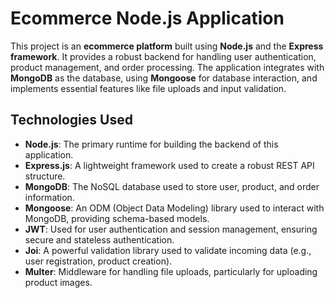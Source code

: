 # Ecommerce Node.js Application

This project is an **ecommerce platform** built using **Node.js** and the **Express framework**. It provides a robust backend for handling user authentication, product management, and order processing. The application integrates with **MongoDB** as the database, using **Mongoose** for database interaction, and implements essential features like file uploads and input validation.

## Technologies Used

- **Node.js**: The primary runtime for building the backend of this application.
- **Express.js**: A lightweight framework used to create a robust REST API structure.
- **MongoDB**: The NoSQL database used to store user, product, and order information.
- **Mongoose**: An ODM (Object Data Modeling) library used to interact with MongoDB, providing schema-based models.
- **JWT**: Used for user authentication and session management, ensuring secure and stateless authentication.
- **Joi**: A powerful validation library used to validate incoming data (e.g., user registration, product creation).
- **Multer**: Middleware for handling file uploads, particularly for uploading product images.
